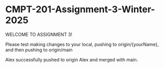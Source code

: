 # CMPT-201-Assignment-3-Winter-2025

WELCOME TO ASSIGNMENT 3!

Please test making changes to your local, pushing to origin/{yourName}, and then pushing to origin/main

Alex successfully pushed to origin Alex and merged with main.